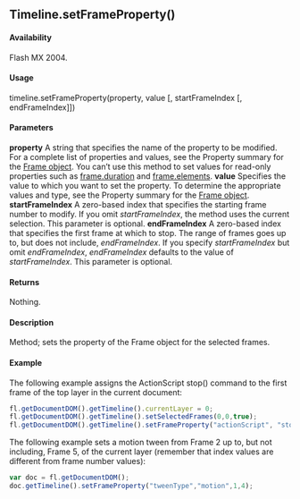 ## Timeline.setFrameProperty()

#### Availability

Flash MX 2004.

#### Usage

timeline.setFrameProperty(property, value \[, startFrameIndex \[, endFrameIndex\]\])

#### Parameters

**property** A string that specifies the name of the property to be modified. For a complete list of properties and values, see the Property summary for the [Frame object](../Frame_object/frame_summary.md).
You can’t use this method to set values for read-only properties such as [frame.duration](../Frame_object/frame4.md) and [frame.elements](../Frame_object/frame5.md).
**value** Specifies the value to which you want to set the property. To determine the appropriate values and type, see the Property summary for the [Frame object](../Frame_object/frame_summary.md).
**startFrameIndex** A zero-based index that specifies the starting frame number to modify. If you omit
*startFrameIndex*, the method uses the current selection. This parameter is optional.
**endFrameIndex** A zero-based index that specifies the first frame at which to stop. The range of frames goes up to, but does not include, *endFrameIndex*. If you specify *startFrameIndex* but omit *endFrameIndex*, *endFrameIndex* defaults to the value of *startFrameIndex*. This parameter is optional.

#### Returns

Nothing.

#### Description

Method; sets the property of the Frame object for the selected frames.

#### Example

The following example assigns the ActionScript stop() command to the first frame of the top layer in the current document:

```javascript
fl.getDocumentDOM().getTimeline().currentLayer = 0;
fl.getDocumentDOM().getTimeline().setSelectedFrames(0,0,true);
fl.getDocumentDOM().getTimeline().setFrameProperty("actionScript", "stop();");
```

The following example sets a motion tween from Frame 2 up to, but not including, Frame 5, of the current layer (remember that index values are different from frame number values):

```javascript
var doc = fl.getDocumentDOM();
doc.getTimeline().setFrameProperty("tweenType","motion",1,4);
```
